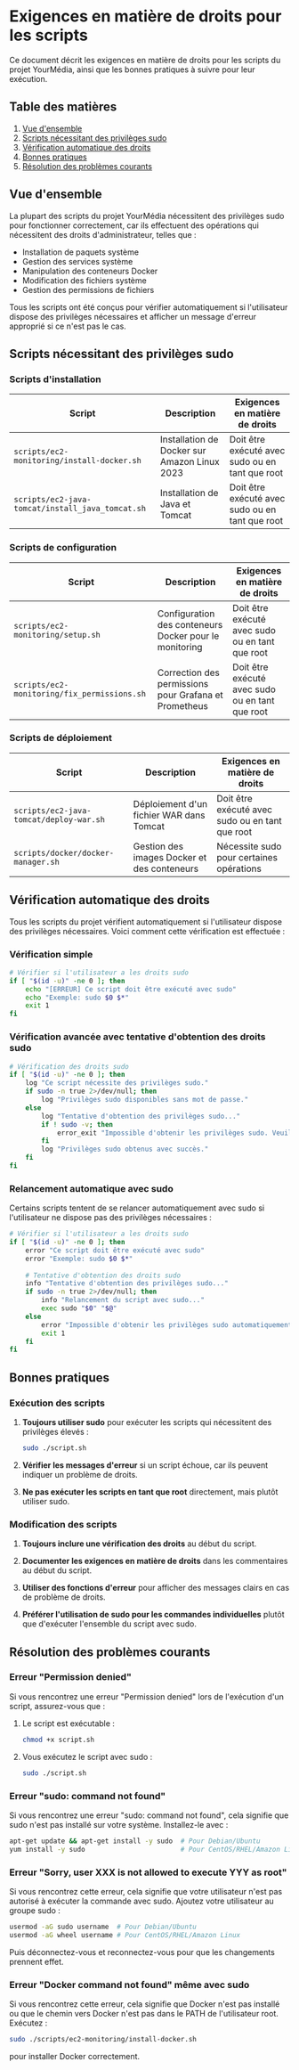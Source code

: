 # Exigences en matière de droits pour les scripts

Ce document décrit les exigences en matière de droits pour les scripts du projet YourMédia, ainsi que les bonnes pratiques à suivre pour leur exécution.

## Table des matières

1. [Vue d'ensemble](#vue-densemble)
2. [Scripts nécessitant des privilèges sudo](#scripts-nécessitant-des-privilèges-sudo)
3. [Vérification automatique des droits](#vérification-automatique-des-droits)
4. [Bonnes pratiques](#bonnes-pratiques)
5. [Résolution des problèmes courants](#résolution-des-problèmes-courants)

## Vue d'ensemble

La plupart des scripts du projet YourMédia nécessitent des privilèges sudo pour fonctionner correctement, car ils effectuent des opérations qui nécessitent des droits d'administrateur, telles que :

- Installation de paquets système
- Gestion des services système
- Manipulation des conteneurs Docker
- Modification des fichiers système
- Gestion des permissions de fichiers

Tous les scripts ont été conçus pour vérifier automatiquement si l'utilisateur dispose des privilèges nécessaires et afficher un message d'erreur approprié si ce n'est pas le cas.

## Scripts nécessitant des privilèges sudo

### Scripts d'installation

| Script | Description | Exigences en matière de droits |
|--------|-------------|--------------------------------|
| `scripts/ec2-monitoring/install-docker.sh` | Installation de Docker sur Amazon Linux 2023 | Doit être exécuté avec sudo ou en tant que root |
| `scripts/ec2-java-tomcat/install_java_tomcat.sh` | Installation de Java et Tomcat | Doit être exécuté avec sudo ou en tant que root |

### Scripts de configuration

| Script | Description | Exigences en matière de droits |
|--------|-------------|--------------------------------|
| `scripts/ec2-monitoring/setup.sh` | Configuration des conteneurs Docker pour le monitoring | Doit être exécuté avec sudo ou en tant que root |
| `scripts/ec2-monitoring/fix_permissions.sh` | Correction des permissions pour Grafana et Prometheus | Doit être exécuté avec sudo ou en tant que root |

### Scripts de déploiement

| Script | Description | Exigences en matière de droits |
|--------|-------------|--------------------------------|
| `scripts/ec2-java-tomcat/deploy-war.sh` | Déploiement d'un fichier WAR dans Tomcat | Doit être exécuté avec sudo ou en tant que root |
| `scripts/docker/docker-manager.sh` | Gestion des images Docker et des conteneurs | Nécessite sudo pour certaines opérations |

## Vérification automatique des droits

Tous les scripts du projet vérifient automatiquement si l'utilisateur dispose des privilèges nécessaires. Voici comment cette vérification est effectuée :

### Vérification simple

```bash
# Vérifier si l'utilisateur a les droits sudo
if [ "$(id -u)" -ne 0 ]; then
    echo "[ERREUR] Ce script doit être exécuté avec sudo"
    echo "Exemple: sudo $0 $*"
    exit 1
fi
```

### Vérification avancée avec tentative d'obtention des droits sudo

```bash
# Vérification des droits sudo
if [ "$(id -u)" -ne 0 ]; then
    log "Ce script nécessite des privilèges sudo."
    if sudo -n true 2>/dev/null; then
        log "Privilèges sudo disponibles sans mot de passe."
    else
        log "Tentative d'obtention des privilèges sudo..."
        if ! sudo -v; then
            error_exit "Impossible d'obtenir les privilèges sudo. Veuillez exécuter ce script avec sudo ou en tant que root."
        fi
        log "Privilèges sudo obtenus avec succès."
    fi
fi
```

### Relancement automatique avec sudo

Certains scripts tentent de se relancer automatiquement avec sudo si l'utilisateur ne dispose pas des privilèges nécessaires :

```bash
# Vérifier si l'utilisateur a les droits sudo
if [ "$(id -u)" -ne 0 ]; then
    error "Ce script doit être exécuté avec sudo"
    error "Exemple: sudo $0 $*"
    
    # Tentative d'obtention des droits sudo
    info "Tentative d'obtention des privilèges sudo..."
    if sudo -n true 2>/dev/null; then
        info "Relancement du script avec sudo..."
        exec sudo "$0" "$@"
    else
        error "Impossible d'obtenir les privilèges sudo automatiquement."
        exit 1
    fi
fi
```

## Bonnes pratiques

### Exécution des scripts

1. **Toujours utiliser sudo** pour exécuter les scripts qui nécessitent des privilèges élevés :
   ```bash
   sudo ./script.sh
   ```

2. **Vérifier les messages d'erreur** si un script échoue, car ils peuvent indiquer un problème de droits.

3. **Ne pas exécuter les scripts en tant que root** directement, mais plutôt utiliser sudo.

### Modification des scripts

1. **Toujours inclure une vérification des droits** au début du script.

2. **Documenter les exigences en matière de droits** dans les commentaires au début du script.

3. **Utiliser des fonctions d'erreur** pour afficher des messages clairs en cas de problème de droits.

4. **Préférer l'utilisation de sudo pour les commandes individuelles** plutôt que d'exécuter l'ensemble du script avec sudo.

## Résolution des problèmes courants

### Erreur "Permission denied"

Si vous rencontrez une erreur "Permission denied" lors de l'exécution d'un script, assurez-vous que :

1. Le script est exécutable :
   ```bash
   chmod +x script.sh
   ```

2. Vous exécutez le script avec sudo :
   ```bash
   sudo ./script.sh
   ```

### Erreur "sudo: command not found"

Si vous rencontrez une erreur "sudo: command not found", cela signifie que sudo n'est pas installé sur votre système. Installez-le avec :

```bash
apt-get update && apt-get install -y sudo  # Pour Debian/Ubuntu
yum install -y sudo                        # Pour CentOS/RHEL/Amazon Linux
```

### Erreur "Sorry, user XXX is not allowed to execute YYY as root"

Si vous rencontrez cette erreur, cela signifie que votre utilisateur n'est pas autorisé à exécuter la commande avec sudo. Ajoutez votre utilisateur au groupe sudo :

```bash
usermod -aG sudo username  # Pour Debian/Ubuntu
usermod -aG wheel username # Pour CentOS/RHEL/Amazon Linux
```

Puis déconnectez-vous et reconnectez-vous pour que les changements prennent effet.

### Erreur "Docker command not found" même avec sudo

Si vous rencontrez cette erreur, cela signifie que Docker n'est pas installé ou que le chemin vers Docker n'est pas dans le PATH de l'utilisateur root. Exécutez :

```bash
sudo ./scripts/ec2-monitoring/install-docker.sh
```

pour installer Docker correctement.
